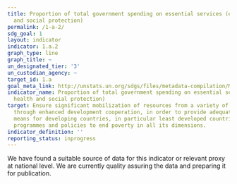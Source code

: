 ```yaml
---
title: Proportion of total government spending on essential services (education, health
  and social protection)
permalink: /1-a-2/
sdg_goal: 1
layout: indicator
indicator: 1.a.2
graph_type: line
graph_title: ~
un_designated_tier: '3'
un_custodian_agency: ~
target_id: 1.a
goal_meta_link: http://unstats.un.org/sdgs/files/metadata-compilation/Metadata-Goal-1.pdf
indicator_name: Proportion of total government spending on essential services (education,
  health and social protection)
target: Ensure significant mobilization of resources from a variety of sources, including
  through enhanced development cooperation, in order to provide adequate and predictable
  means for developing countries, in particular least developed countries, to implement
  programmes and policies to end poverty in all its dimensions.
indicator_definition: ''
reporting_status: inprogress
---
```


We have found a suitable source of data for this indicator or relevant proxy at national level. We are currently quality assuring the data and preparing it for publication.
